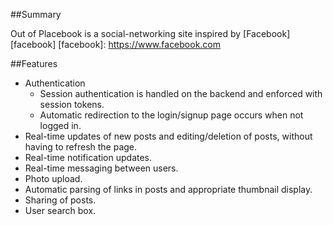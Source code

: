 ##Summary

Out of Placebook is a social-networking site inspired by [Facebook][facebook]
[facebook]: https://www.facebook.com

##Features

* Authentication
  * Session authentication is handled on the backend and enforced with session tokens.
  * Automatic redirection to the login/signup page occurs when not logged in.
* Real-time updates of new posts and editing/deletion of posts, without having to refresh the page.
* Real-time notification updates.
* Real-time messaging between users.
* Photo upload.
* Automatic parsing of links in posts and appropriate thumbnail display.
* Sharing of posts.
* User search box.

